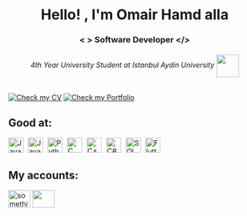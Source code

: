 <h1 align="middle">Hello! , I'm Omair Hamd alla</h1>
<h3 align="middle"> <  >   Software Developer <​/> </h3>
<h6 align="middle" > 4th Year University Student at Istanbul Aydin University     <img align="center" src="https://upload.wikimedia.org/wikipedia/commons/thumb/4/40/Istanbul_Ayd%C4%B1n_University_logo.svg/2048px-Istanbul_Ayd%C4%B1n_University_logo.svg.png" height="45" width="45"/> </h6>

[![Check my CV](https://img.shields.io/badge/Check%20my%20CV-28a745?style=for-the-badge&logo=readme&logoColor=white)](https://omairhamdalla.github.io/Portfolio/assets/CV.pdf)
[![Check my Portfolio](https://img.shields.io/badge/Check%20my%20Portfolio-6f42c1?style=for-the-badge&logo=github&logoColor=white)](https://omairhamdalla.github.io/Portfolio/)



<h2 align="left">Good at:</h2>
<div>
  
<img src="https://img.shields.io/badge/Java-007396?style=for-the-badge&logo=openjdk&logoColor=white" alt="Java" height="30" style="margin-right: 5px"/>
<img src="https://img.shields.io/badge/JavaScript-F7DF1E?style=for-the-badge&logo=javascript&logoColor=white" alt="JavaScript" height="30" style="margin-right: 5px"/>
<img src="https://img.shields.io/badge/Python-3776AB?style=for-the-badge&logo=python&logoColor=white" alt="Python" height="30" style="margin-right: 5px"/>
<img src="https://img.shields.io/badge/C-A8B9CC?style=for-the-badge&logo=c&logoColor=white" alt="C" height="30" style="margin-right: 5px"/>
<img src="https://img.shields.io/badge/C%2B%2B-00599C?style=for-the-badge&logo=cplusplus&logoColor=white" alt="C++" height="30" style="margin-right: 5px"/>
<img src="https://img.shields.io/badge/C%23-239120?style=for-the-badge&logo=csharp&logoColor=white" alt="C#" height="30" style="margin-right: 5px"/>
<img src="https://img.shields.io/badge/SQL-4479A1?style=for-the-badge&logo=postgresql&logoColor=white" alt="SQL" height="30" style="margin-right: 5px"/>
<img src="https://img.shields.io/badge/Flutter-02569B?style=for-the-badge&logo=flutter&logoColor=white" alt="Flutter" height="30" style="margin-right: 5px"/>




</div>


<h2 align="left">My accounts: </h2>
<div>
<a href="https://www.linkedin.com/in/omair-hamd-alla-844a74246" target="blank"> <img align="center" src="https://raw.githubusercontent.com/rahuldkjain/github-profile-readme-generator/master/src/images/icons/Social/linked-in-alt.svg" alt=" something" height="35" width="44" /></a>
<a href="https://www.instagram.com/omair.ha/" target="blank"> <img align="center" src="https://raw.githubusercontent.com/rahuldkjain/github-profile-readme-generator/master/src/images/icons/Social/instagram.svg" height="35" width="44"/> </a>
</div>

